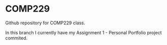 # COMP229
Github repository for COMP229 class.

In this branch I currently have my Assignment 1 - Personal Portfolio project commited.
